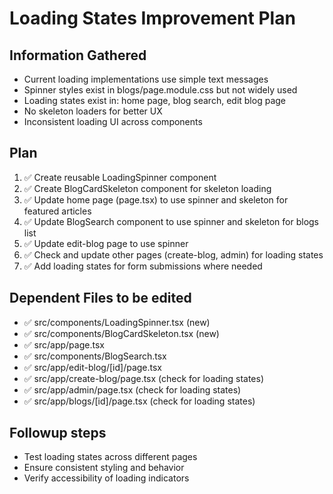 # Loading States Improvement Plan

## Information Gathered
- Current loading implementations use simple text messages
- Spinner styles exist in blogs/page.module.css but not widely used
- Loading states exist in: home page, blog search, edit blog page
- No skeleton loaders for better UX
- Inconsistent loading UI across components

## Plan
1. ✅ Create reusable LoadingSpinner component
2. ✅ Create BlogCardSkeleton component for skeleton loading
3. ✅ Update home page (page.tsx) to use spinner and skeleton for featured articles
4. ✅ Update BlogSearch component to use spinner and skeleton for blogs list
5. ✅ Update edit-blog page to use spinner
6. ✅ Check and update other pages (create-blog, admin) for loading states
7. ✅ Add loading states for form submissions where needed

## Dependent Files to be edited
- ✅ src/components/LoadingSpinner.tsx (new)
- ✅ src/components/BlogCardSkeleton.tsx (new)
- ✅ src/app/page.tsx
- ✅ src/components/BlogSearch.tsx
- ✅ src/app/edit-blog/[id]/page.tsx
- ✅ src/app/create-blog/page.tsx (check for loading states)
- ✅ src/app/admin/page.tsx (check for loading states)
- ✅ src/app/blogs/[id]/page.tsx (check for loading states)

## Followup steps
- Test loading states across different pages
- Ensure consistent styling and behavior
- Verify accessibility of loading indicators
